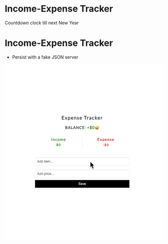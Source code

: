 # Income-Expense Tracker

Countdown clock till next New Year

# Income-Expense Tracker

- Persist with a fake JSON server

![demo](https://github.com/charlisung/expense-tracker-app/blob/main/Kapture%202021-09-03%20at%2014.58.18.gif)
